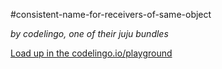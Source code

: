 #consistent-name-for-receivers-of-same-object

_by codelingo, one of their juju bundles_


[Load up in the codelingo.io/playground](https://codelingo.io/playground/?repo=github.com/codelingo/hub&dir=tenets/codelingo/juju/consistent-name-for-receivers-of-same-object&tenet=codelingo/juju/consistent-name-for-receivers-of-same-object)
